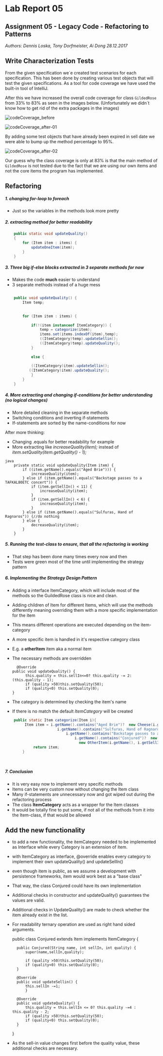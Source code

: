 # Lab Report 05
## Assignment 05 - Legacy Code - Refactoring to Patterns
_Authors: Dennis Loska, Tony Dorfmeister, Ai Dong 28.12.2017_

## Write Characterization Tests

From the given specification we´e created test scenarios for each specification. This has been done by creating various test objects that will test the given specifications. As a tool for code coverage we have used the built-in tool of IntelliJ.

After this we have increased the overall code coverage for class `GildedRose` from 33% to 83% as seen in the images below. (Unfortunately we didn´t know how to get rid of the extra packages in the images)

![codeCoverage_before](https://github.com/DennisLoska/Lab05_GildedRose/blob/master/lab_report/images/codeCoverage_before.png)

![codeCoverage_after-01](https://github.com/DennisLoska/Lab05_GildedRose/blob/master/lab_report/images/codeCoverage_after-01.png)

By adding some test objects that have already been expired in sell date we were able to bump up the method percentage to 95%. 

![codeCoverage_after-02](https://github.com/DennisLoska/Lab05_GildedRose/blob/master/lab_report/images/codeCoverage_after-02.png)

Our guess why the class coverage is only at 83% is that the main method of `GildedRose` is not tested due to the fact that we are using our own items and not the core items the program has implemented. 

## Refactoring

##### 1. changing for-loop to foreach

- Just so the variables in the methods look more pretty

##### 2. extracting method for better readability

```java
    public static void updateQuality()
    {
        for (Item item : items) {
            updateOneItem(item);
        }
    }
```

##### 3. Three big if-else blocks extracted in 3 separate methods for now

- Makes the code **much** easier to understand
- 3 separate methods instead of a huge mess

```java

    public void updateQuality() {
    	Item temp;
    	
    	
        for (Item item : items) {
        	
        	if(!(item instanceof ItemCategory)) {
        		temp = categorize(item);
        		items.set(items.indexOf(item),temp);  
        		((ItemCategory)temp).updateSellin();
                ((ItemCategory)temp).updateQuality();
        	}
        	
        	else {
  
        	((ItemCategory)item).updateSellin();
           ((ItemCategory)item).updateQuality();
        	}
        }
    }
```

##### 4. More extracting and changing if-conditions for better understanding (no logical changes)

- More detailed cleaning in the separate methods
- Switching conditions and inverting if-statements
- If-statements are sorted by the name-conditions for now


After more thinking:

- Changing .equals for better readability for example
- More extracting like _increaseQuality(item);_ instead of _item.setQuality(item.getQuality() - 1);_ 
```
java
    private static void updateQuality(Item item) {
        if ((item.getName().equals("Aged Brie"))) {
            increaseQuality(item);
        } else if (item.getName().equals("Backstage passes to a TAFKAL80ETC concert")) {
            if (item.getSellIn() < 11) {
                increaseQuality(item);
            }
            if (item.getSellIn() < 6) {
                increaseQuality(item);
            }
        } else if (item.getName().equals("Sulfuras, Hand of Ragnaros")) {//do nothing
        } else {
            decreaseQuality(item);
        }
    }
```
##### 5. Running the test-class to ensure, that all the refactoring is working

- That step has been done many times every now and then
- Tests were green most of the time until implementing the strategy pattern

##### 6. Implementing the Strategy Design Pattern

- Adding a interface ItemCategory, which will include most of the methods so the GuildedRose class is nice and clean.
- Adding children of Item for different Items, which will use the methods differently meaning overriding them with a more specific implementation for the item
- This means different operations are executed depending on the item-category
- A more specific item is handled in it's respective category class
- E.g. a **otherItem** item aka a normal item
- The necessary methods are overridden

	    @Override
      public void updateQuality() {
    	    this.quality = this.sellIn<=0? this.quality -= 2: (this.quality - 1);
    		if (quality >50)this.setQuality(50);
        	if (quality<0) this.setQuality(0);
      }


- The category is determined by checking the item's name
- If there is no match the default _ItemCategory_ will be created

```java
    public static Item categorize(Item i){
         Item item = i.getName().contains("Aged Brie")?  new Cheese(i.getName(), i.getSellIn(), i.getQuality()):
                        i.getName().contains("Sulfuras, Hand of Ragnaros")?  new Legendary(i.getName(), i.getSellIn(), i.getQuality()):
                            i.getName().contains("Backstage passes to a TAFKAL80ETC concert")?  new BackstagePass(i.getName(), i.getSellIn(), i.getQuality()):
                                i.getName().contains("Conjured")?  new Conjured(i.getName(), i.getSellIn(), i.getQuality()):
                                  new OtherItem(i.getName(), i.getSellIn(), i.getQuality());
             return item;
        }

    
```

##### 7. Conclusion

- It is very easy now to implement very specific methods
- Items can be very custom now without changing the Item class
- Many if-statements are unnecessary now and got wiped out during the refactoring process
- The class **ItemCategory** acts as a wrapper for the Item classes
- It would be totally fine to put some, if not all of the methods from it into the Item-class, if that would be allowed

## Add the new functionality

- to add a new functionality, the itemCategory needed to be implemented as Interface while every Category is an extension of item. 
- with ItemCategory as interface, @override enables every category to implement their own updateQuality() and updateSellIn()
- even though item is public, as we assume a development with persistence frameworks, item would work best as a "base class"
- That way, the class Conjured could have its own implementation
- Additional checks in constructor and updateQuality() guarantees the values are valid.
- Additional checks in UpdateQuality() are made to check whether the item already exist in the list.
- For readability ternary operation are used as right hand sided arguments. 

     public class Conjured extends Item implements ItemCategory {
	    
	    public Conjured(String name, int sellIn, int quality) {
	    	super(name,sellIn,quality);
		
			if (quality >50)this.setQuality(50);
			if (quality<0) this.setQuality(0);
		}
	    
	    @Override
	    public void updateSellin() {
	    	this.sellIn -=1;
	        }   
	    
	    @Override
        public void updateQuality() {
        	this.quality = this.sellIn <= 0? this.quality -=4 : this.quality - 2;
        	if (quality >50)this.setQuality(50);
        	if (quality<0) this.setQuality(0);
        }
    }
    
- As the sell-in value changes first before the quality value, these additional checks are necessary. 
